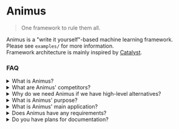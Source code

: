 # Animus

> One framework to rule them all.

Animus is a "write it yourself"-based machine learning framework.<br/>
Please see `examples/` for more information.<br/>
Framework architecture is mainly inspired by [Catalyst](https://github.com/catalyst-team/catalyst).


### FAQ

<details>
<summary>What is Animus?</summary>
<p>

Animus is a general-purpose for-loop-based experiment wrapper. It divides ML experiment with the straightforward logic:
```python
def run(experiment):
    for epoch in experiment.epochs:
        for dataset in epoch.datasets:
            for batch in dataset.batches:
                handle_batch(batch)
```
Each for encapsulated with `on_{for}_start`, `run_{for}`, and `on_{for}_end` for  customisation purposes. Moreover, each for has its own metrics storage: `{for}_metrics` (`batch_metrics`, `dataset_metrics`, `epoch_metrics`, `experiment_metrics`).

</p>
</details>


<details>
<summary>What are Animus' competitors?</summary>
<p>

Any high-level ML/DL libraries, like [Catalyst](https://github.com/catalyst-team/catalyst), [Ignite](https://github.com/pytorch/ignite), [FastAI](https://github.com/fastai/fastai), [Keras](https://github.com/keras-team/keras), etc.

</p>
</details>


<details>
<summary>Why do we need Animus if we have high-level alternatives?</summary>
<p>

Although I find high-level DL frameworks an essential step for the community and the spread of Deep Learning (I have written one by myself), they have a few weaknesses. 

First of all, usually, they are heavily bounded to a single "low-level" DL framework ([Jax](https://github.com/google/jax), [PyTorch](https://github.com/pytorch/pytorch), [Tensorflow](https://github.com/tensorflow/tensorflow)). While ["low-level" frameworks become close each year](https://twitter.com/fchollet/status/1052228463300493312?s=20), high-level frameworks introduce different synthetic sugar, which makes it impossible for a fair comparison, or complementary use, of "low-level" frameworks.


Secondly, high-level frameworks introduce high-level abstractions, which:
- are built with some assumptions in mind, which could be wrong in your case,
- can cause additional bugs - even "low-level" frameworks have quite a lot of them,
- are really hard to debug/extend because of "user-friendly" interfaces and extra integrations.

While these steps could seem unimportant in common cases, like supervised learning with `(features, targets)`, they became more and more important during research and heavy pipeline customization (e.g. privacy-aware multi-node distributed training with custom backpropagation).


Thirdly, many high-level frameworks try to divide ML pipeline into data, hardware, model, etc layers, making it easier for practitioners to start ML experiments and giving teams a tool to separate ML pipeline responsibility between different members. However, while it speeds up the creation of ML pipelines, it disregards that ML experiment results are heavily conditioned on the used model hyperparameters, **and data preprocessing/transformations/sampling**, **and hardware setup**.<br/>
*I found this the main reason why ML experiments fail - you have to focus on the whole data transformation pipeline simultaneously, from raw data through the training process to distributed inference, which is quite hard.*

</p>
</details>


<details>
<summary>What is Animus' purpose?</summary>
<p>

Highlight general "breakpoints" in the ML experiments and give a unified interface for them.

</p>
</details>


<details>
<summary>What is Animus' main application?</summary>
<p>

Research experiments, where you have to define everything on your own to get the results right.

</p>
</details>


<details>
<summary>Does Animus have any requirements?</summary>
<p>

No. That's the case - only pure Python libraries.
PyTorch and Keras could be used for extensions.

</p>
</details>


<details>
<summary>Do you have plans for documentation?</summary>
<p>

No. Animus core is about 300 lines of code, so it's much easier to just read them all, rather than 3000 lines of documentation.

</p>
</details>
